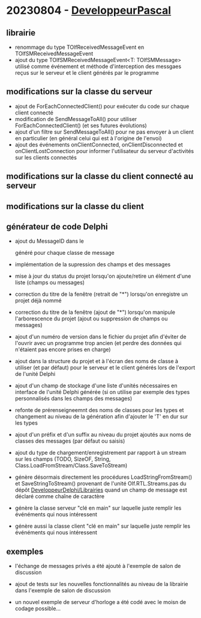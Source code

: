 # 20230804 - [DeveloppeurPascal](https://github.com/DeveloppeurPascal)

## librairie

* renommage du type TOlfReceivedMessageEvent en TOlfSMReceivedMessageEvent
* ajout du type TOlfSMReceivedMessageEvent<T: TOlfSMMessage> utilisé comme événement et méthode d'interception des messgaes reçus sur le serveur et le client générés par le programme

## modifications sur la classe du serveur

* ajout de ForEachConnectedClient() pour exécuter du code sur chaque client connecté
* modification de SendMessageToAll() pour utiliser ForEachConnectedClient() (et ses futures évolutions)
* ajout d'un filtre sur SendMessageToAll() pour ne pas envoyer à un client en particulier (en général celui qui est à l'origine de l'envoi)
* ajout des événements onClientConnected, onClientDisconnected et onClientLostConnection pour informer l'utilisateur du serveur d'activités sur les clients connectés

## modifications sur la classe du client connecté au serveur

## modifications sur la classe du client

## générateur de code Delphi

* ajout du MessageID dans le <SUMMARY> généré pour chaque classe de message
* implémentation de la supression des champs et des messages 
* mise à jour du status du projet lorsqu'on ajoute/retire un élément d'une liste (champs ou messages)
* correction du titre de la fenêtre (retrait de "*") lorsqu'on enregistre un projet déjà nommé
* correction du titre de la fenêtre (ajout de "*") lorsqu'on manipule l'arborescence du projet (ajout ou suppression de champs ou messages)
* ajout d'un numéro de version dans le fichier du projet afin d'éviter de l'ouvrir avec un programme trop ancien (et perdre des données qui n'étaient pas encore prises en charge)
* ajout dans la structure du projet et à l'écran des noms de classe à utiliser (et par défaut) pour le serveur et le client générés lors de l'export de l'unité Delphi
* ajout d'un champ de stockage d'une liste d'unités nécessaires en interface de l'unité Delphi générée (si on utilise par exemple des types personnalisés dans les champs des messages)

* refonte de prérenseigneemnt des noms de classes pour les types et changement au niveau de la génération afin d'ajouter le 'T' en dur sur les types
* ajout d'un préfix et d'un suffix au niveau du projet ajoutés aux noms de classes des messages (par défaut ou saisis)

* ajout du type de chargement/enregistrement par rapport à un stream sur les champs (TODO, SizeOF, String, Class.LoadFromStream/Class.SaveToStream)

* génère désormais directement les procédures LoadStringFromStream() et SaveStringToStream() provenant de l'unité Olf.RTL.Streams.pas du dépôt [DeveloppeurDelphi/Librairies](https://github.com/DeveloppeurPascal/librairies) quand un champ de message est déclaré comme chaîne de caractère 

* génère la classe serveur "clé en main" sur laquelle juste remplir les événéments qui nous intéressent

* génère aussi la classe client "clé en main" sur laquelle juste remplir les événéments qui nous intéressent

## exemples

* l'échange de messages privés a été ajouté à l'exemple de salon de discussion
* ajout de tests sur les nouvelles fonctionnalités au niveau de la librairie dans l'exemple de salon de discussion

* un nouvel exemple de serveur d'horloge a été codé avec le moisn de codage possible...
